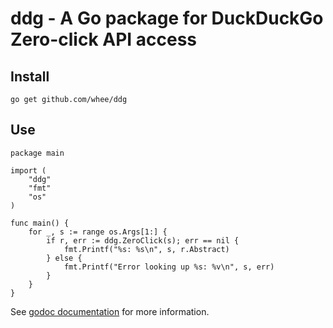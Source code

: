 # ddg - A Go package for DuckDuckGo Zero-click API access

## Install

	go get github.com/whee/ddg

## Use

	package main
	
	import (
		"ddg"
		"fmt"
		"os"
	)

	func main() {
		for _, s := range os.Args[1:] {
			if r, err := ddg.ZeroClick(s); err == nil {
				fmt.Printf("%s: %s\n", s, r.Abstract)
			} else {
				fmt.Printf("Error looking up %s: %v\n", s, err)
			}
		}
	}

See [godoc documentation](http://www.gopkgdoc.com/pkg/github.com/whee/ddg) for more information.
